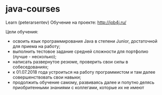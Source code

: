 ﻿# java-courses
Learn (peterarsentev)
Обучение на проекте: http://job4j.ru/

Цели обучения:
- освоить язык программирования Java в степени Junior, достаточной для приема на работу;
- выполнить тестовое задание средней сложности для портфолио (лучше - несколько);
- написать развернутое резюме, проверить свои силы в собеседованиях;
- к 01.07.2018 года устроиться на работу программистом и там далее совершенствовать свои навыки;
- продолжить обучение самому, развиваясь далее и попутно делясь приобритенными знаниями с коллегами, которые их не имеют
